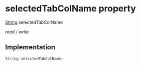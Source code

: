 


# selectedTabColName property






[String](https://api.flutter.dev/flutter/dart-core/String-class.html) selectedTabColName
  
_read / write_






## Implementation

```dart
String selectedTabColName;


```







